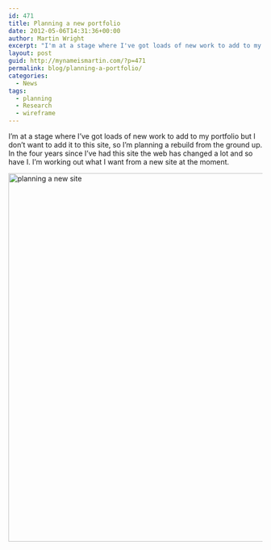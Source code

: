 ```yaml
---
id: 471
title: Planning a new portfolio
date: 2012-05-06T14:31:36+00:00
author: Martin Wright
excerpt: "I'm at a stage where I've got loads of new work to add to my portfolio but I don't want to add them to this site, so I'm planning a rebuild from the ground up. In the four years since I've had this site the web has changed a lot and so have I. I'm working out what I want from a new site at the moment."
layout: post
guid: http://mynameismartin.com/?p=471
permalink: blog/planning-a-portfolio/
categories:
  - News
tags:
  - planning
  - Research
  - wireframe
---
```

I&#8217;m at a stage where I&#8217;ve got loads of new work to add to my portfolio but I don&#8217;t want to add it to this site, so I&#8217;m planning a rebuild from the ground up. In the four years since I&#8217;ve had this site the web has changed a lot and so have I. I&#8217;m working out what I want from a new site at the moment.

[<img src="http://farm6.staticflickr.com/5463/7148350151_7a0e547ac5_b.jpg" width="1000" height="731" alt="planning a new site" />](http://www.flickr.com/photos/skip694/7148350151/ "planning a new site by skip694, on Flickr")